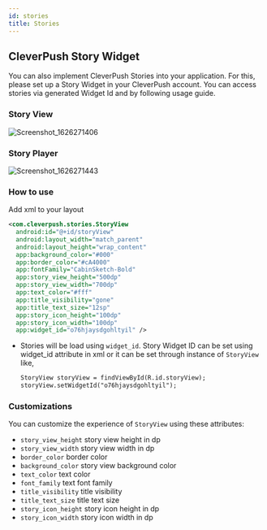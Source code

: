 ```yaml
---
id: stories
title: Stories
---
```


## CleverPush Story Widget

You can also implement CleverPush Stories into your application. For this, please set up a Story Widget in your CleverPush account. You can access stories via generated Widget Id and by following usage guide.

### Story View

![Screenshot_1626271406](https://user-images.githubusercontent.com/42137835/125639839-95583410-5d4d-4c39-a1ef-7f3c02833a04.png)

### Story Player

![Screenshot_1626271443](https://user-images.githubusercontent.com/42137835/125640072-5c155112-5a66-4bd9-9c93-055d9b3159f5.png)

### How to use

Add xml to your layout

```xml
<com.cleverpush.stories.StoryView
  android:id="@+id/storyView"
  android:layout_width="match_parent"
  android:layout_height="wrap_content"
  app:background_color="#000"
  app:border_color="#cA4000"
  app:fontFamily="CabinSketch-Bold"
  app:story_view_height="500dp"
  app:story_view_width="700dp"
  app:text_color="#fff"
  app:title_visibility="gone"
  app:title_text_size="12sp"
  app:story_icon_height="100dp"
  app:story_icon_width="100dp"
  app:widget_id="o76hjaysdgohltyil" />
```

- Stories will be load using `widget_id`. Story Widget ID can be set using widget_id attribute in xml or it can be set through instance of `StoryView` like, 
  ```xml
  StoryView storyView = findViewById(R.id.storyView);
  storyView.setWidgetId("o76hjaysdgohltyil");
  ```

### Customizations

You can customize the experience of `StoryView` using these attributes:

- `story_view_height` story view height in dp
- `story_view_width` story view width in dp
- `border_color` border color
- `background_color` story view background color
- `text_color` text color
- `font_family` text font family
- `title_visibility` title visibility
- `title_text_size` title text size 
- `story_icon_height` story icon height in dp
- `story_icon_width` story icon width in dp
